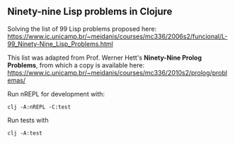 ## Ninety-nine Lisp problems in Clojure

Solving the list of 99 Lisp problems proposed here:
https://www.ic.unicamp.br/~meidanis/courses/mc336/2006s2/funcional/L-99_Ninety-Nine_Lisp_Problems.html

This list was adapted from Prof. Werner Hett's **Ninety-Nine Prolog Problems**, from which a copy is available here:
https://www.ic.unicamp.br/~meidanis/courses/mc336/2010s2/prolog/problemas/

Run nREPL for development with:

```
clj -A:nREPL -C:test
```

Run tests with
```
clj -A:test
```

